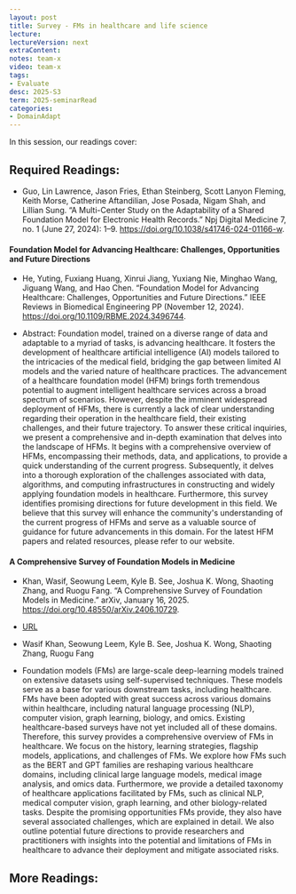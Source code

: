 ```yaml
---
layout: post
title: Survey - FMs in healthcare and life science 
lecture: 
lectureVersion: next
extraContent: 
notes: team-x
video: team-x
tags:
- Evaluate
desc: 2025-S3
term: 2025-seminarRead
categories:
- DomainAdapt
---
```



In this session, our readings cover: 



## Required Readings: 


+ Guo, Lin Lawrence, Jason Fries, Ethan Steinberg, Scott Lanyon Fleming, Keith Morse, Catherine Aftandilian, Jose Posada, Nigam Shah, and Lillian Sung. “A Multi-Center Study on the Adaptability of a Shared Foundation Model for Electronic Health Records.” Npj Digital Medicine 7, no. 1 (June 27, 2024): 1–9. https://doi.org/10.1038/s41746-024-01166-w.


#### Foundation Model for Advancing Healthcare: Challenges, Opportunities and Future Directions

+ He, Yuting, Fuxiang Huang, Xinrui Jiang, Yuxiang Nie, Minghao Wang, Jiguang Wang, and Hao Chen. “Foundation Model for Advancing Healthcare: Challenges, Opportunities and Future Directions.” IEEE Reviews in Biomedical Engineering PP (November 12, 2024). https://doi.org/10.1109/RBME.2024.3496744.


+ Abstract: Foundation model, trained on a diverse range of data and adaptable to a myriad of tasks, is advancing healthcare. It fosters the development of healthcare artificial intelligence (AI) models tailored to the intricacies of the medical field, bridging the gap between limited AI models and the varied nature of healthcare practices. The advancement of a healthcare foundation model (HFM) brings forth tremendous potential to augment intelligent healthcare services across a broad spectrum of scenarios. However, despite the imminent widespread deployment of HFMs, there is currently a lack of clear understanding regarding their operation in the healthcare field, their existing challenges, and their future trajectory. To answer these critical inquiries, we present a comprehensive and in-depth examination that delves into the landscape of HFMs. It begins with a comprehensive overview of HFMs, encompassing their methods, data, and applications, to provide a quick understanding of the current progress. Subsequently, it delves into a thorough exploration of the challenges associated with data, algorithms, and computing infrastructures in constructing and widely applying foundation models in healthcare. Furthermore, this survey identifies promising directions for future development in this field. We believe that this survey will enhance the community's understanding of the current progress of HFMs and serve as a valuable source of guidance for future advancements in this domain. For the latest HFM papers and related resources, please refer to our website.


#### A Comprehensive Survey of Foundation Models in Medicine

+ Khan, Wasif, Seowung Leem, Kyle B. See, Joshua K. Wong, Shaoting Zhang, and Ruogu Fang. “A Comprehensive Survey of Foundation Models in Medicine.” arXiv, January 16, 2025. https://doi.org/10.48550/arXiv.2406.10729.

+ [URL](https://arxiv.org/abs/2406.10729) 
+ Wasif Khan, Seowung Leem, Kyle B. See, Joshua K. Wong, Shaoting Zhang, Ruogu Fang
+ Foundation models (FMs) are large-scale deep-learning models trained on extensive datasets using self-supervised techniques. These models serve as a base for various downstream tasks, including healthcare. FMs have been adopted with great success across various domains within healthcare, including natural language processing (NLP), computer vision, graph learning, biology, and omics. Existing healthcare-based surveys have not yet included all of these domains. Therefore, this survey provides a comprehensive overview of FMs in healthcare. We focus on the history, learning strategies, flagship models, applications, and challenges of FMs. We explore how FMs such as the BERT and GPT families are reshaping various healthcare domains, including clinical large language models, medical image analysis, and omics data. Furthermore, we provide a detailed taxonomy of healthcare applications facilitated by FMs, such as clinical NLP, medical computer vision, graph learning, and other biology-related tasks. Despite the promising opportunities FMs provide, they also have several associated challenges, which are explained in detail. We also outline potential future directions to provide researchers and practitioners with insights into the potential and limitations of FMs in healthcare to advance their deployment and mitigate associated risks.


## More Readings: 




<!--excerpt.start-->

